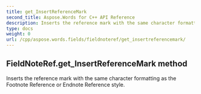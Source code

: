 ```yaml
---
title: get_InsertReferenceMark
second_title: Aspose.Words for C++ API Reference
description: Inserts the reference mark with the same character formatting as the Footnote Reference or Endnote Reference style. 
type: docs
weight: 0
url: /cpp/aspose.words.fields/fieldnoteref/get_insertreferencemark/
---
```

## FieldNoteRef.get_InsertReferenceMark method


Inserts the reference mark with the same character formatting as the Footnote Reference or Endnote Reference style. 

